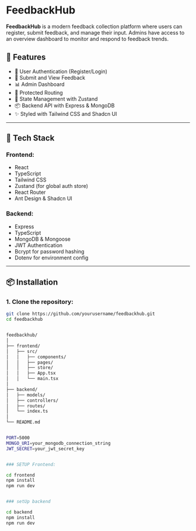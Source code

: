 # FeedbackHub

**FeedbackHub** is a modern feedback collection platform where users can register, submit feedback, and manage their input. Admins have access to an overview dashboard to monitor and respond to feedback trends.

## 🚀 Features

- 🔐 User Authentication (Register/Login)
- 📝 Submit and View Feedback
- 📊 Admin Dashboard
- 🧭 Protected Routing
- 🧠 State Management with Zustand
- 📦 Backend API with Express & MongoDB
- ✨ Styled with Tailwind CSS and Shadcn UI

---

## 🧰 Tech Stack

### Frontend:
- React
- TypeScript
- Tailwind CSS
- Zustand (for global auth store)
- React Router
- Ant Design & Shadcn UI

### Backend:
- Express
- TypeScript
- MongoDB & Mongoose
- JWT Authentication
- Bcrypt for password hashing
- Dotenv for environment config

---

## 📦 Installation

### 1. Clone the repository:

```bash
git clone https://github.com/yourusername/feedbackhub.git
cd feedbackhub


feedbackhub/
│
├── frontend/
│   ├── src/
│   │   ├── components/
│   │   ├── pages/
│   │   ├── store/
│   │   ├── App.tsx
│   │   └── main.tsx
│
├── backend/
│   ├── models/
│   ├── controllers/
│   ├── routes/
│   └── index.ts
│
└── README.md


PORT=5000
MONGO_URI=your_mongodb_connection_string
JWT_SECRET=your_jwt_secret_key


### SETUP Frontend:

cd frontend
npm install
npm run dev


### setUp backend

cd backend
npm install
npm run dev
